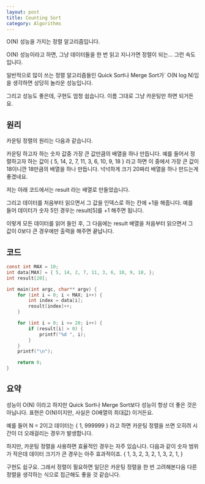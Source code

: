 ```yaml
---
layout: post
title: Counting Sort
category: Algorithms
---
```


<p class="message">
O(N) 성능을 가지는 정렬 알고리즘입니다.
</p>

O(N) 성능이라고 하면, 그냥 데이터들을 한 번 읽고 지나가면 
정렬이 되는... 그런 속도입니다.

일반적으로 많이 쓰는 정렬 알고리즘들인 Quick Sort나 Merge Sort가`
O(N log N)임을 생각하면 상당히 놀라운 성능입니다.

그리고 성능도 좋은데, 구현도 엄청 쉽습니다.
이름 그대로 그냥 카운팅만 하면 되거든요.


## 원리

카운팅 정렬의 원리는 다음과 같습니다.

카운팅 하고자 하는 숫자 값중 가장 큰 값만큼의 배열을 하나 만듭니다.
예를 들어서 정렬하고자 하는 값이 
{ 5, 14, 2, 7, 11, 3, 6, 10, 9, 18 } 라고 하면
이 중에서 가장 큰 값이 18이니깐 18만큼의 배열을 하나 만듭니다.
넉넉하게 크기 20짜리 배열을 하나 만드는게 좋겠네요.

저는 아래 코드에서는 result 라는 배열로 만들었습니다.

그리고 데이터를 처음부터 읽으면서 그 값을 인덱스로 하는 칸에
+1을 해줍니다. 예를 들어 데이터가 숫자 5인 경우는 result[5]를 +1 
해주면 됩니다.

이렇게 모든 데이터를 읽어 들인 후, 그 다음에는 result 배열을 
처음부터 읽으면서 그 값이 0보다 큰 경우에만 출력을 해주면 끝납니다.

## 코드
```c
const int MAX = 10;
int data[MAX] = { 5, 14, 2, 7, 11, 3, 6, 10, 9, 18, };
int result[20];

int main(int argc, char** argv) {
    for (int i = 0; i < MAX; i++) {
        int index = data[i];
        result[index]++;
    }

    for (int i = 0; i <= 20; i++) {
        if (result[i] > 0) {
            printf("%d ", i);
        }
    }
    printf("\n");

    return 0;
}

```


## 요약
성능이 O(N) 이라고 하지만 Quick Sort나 Merge Sort보다 성능이
항상 더 좋은 것은 아닙니다. 
표현은 O(N)이지만, 사실은 O(배열의 최대값) 이거든요.

예를 들어 N = 2이고 데이터는 { 1, 999999 } 라고 하면
카운팅 정렬을 쓰면 오히려 시간이 더 오래걸리는 경우가 발생합니다.

하지만, 카운팅 정렬을 사용하면 효율적인 경우는 자주 있습니다.
다음과 같이 숫자 범위가 작은데 데이터 크기가 큰 경우는 아주 효과적이죠.
{ 1, 3, 2, 3, 2, 1, 3, 2, 1, }

구현도 쉽구요. 그래서 정렬이 필요하면 일단은 카운팅 정렬을 한 번 
고려해본다음 다른 정렬을 생각하는 식으로 접근해도 좋을 것 같습니다.